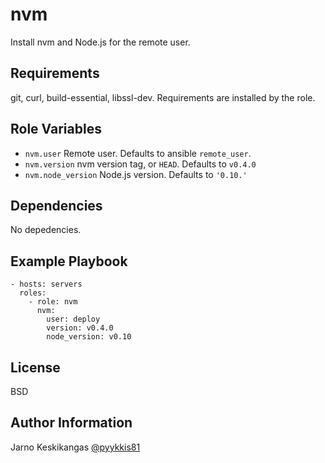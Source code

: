 nvm
========

Install nvm and Node.js for the remote user.

Requirements
------------

git, curl, build-essential, libssl-dev. Requirements are installed by the role.

Role Variables
--------------

* `nvm.user` Remote user. Defaults to ansible `remote_user`.
* `nvm.version` nvm version tag, or `HEAD`. Defaults to `v0.4.0`
* `nvm.node_version` Node.js version. Defaults to `'0.10.'`

Dependencies
------------

No depedencies.

Example Playbook
-------------------------

    - hosts: servers
      roles:
        - role: nvm
          nvm:
            user: deploy
            version: v0.4.0
            node_version: v0.10

License
-------

BSD

Author Information
------------------

Jarno Keskikangas [@pyykkis81](https://twitter.com/pyykkis81)
